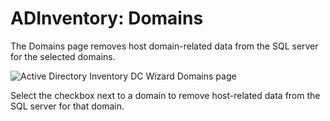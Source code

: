 # ADInventory: Domains

The Domains page removes host domain-related data from the SQL server for the selected domains.

![Active Directory Inventory DC Wizard Domains page](/img/product_docs/activitymonitor/7.1/install/agent/domains.webp)

Select the checkbox next to a domain to remove host-related data from the SQL server for that
domain.

